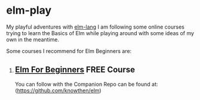 # elm-play

My playful adventures with [elm-lang](http://github.com/elm-lang.git)
I am following some online courses trying to learn the Basics of Elm while playing around with some ideas of my own in the meantime.

Some courses I recommend for Elm Beginners are:

1. ## [Elm For Beginners](http://courses.knowthen.com/p/elm-for-beginners) FREE Course

   You can follow with the Companion Repo can be found at: (https://github.com/knowthen/elm)

